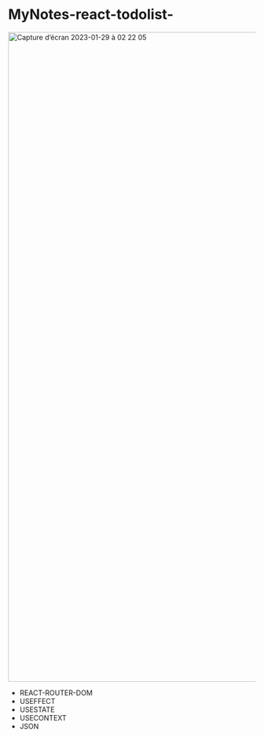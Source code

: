 # MyNotes-react-todolist-
<img width="1320" alt="Capture d’écran 2023-01-29 à 02 22 05" src="https://user-images.githubusercontent.com/94567706/215297561-ece31647-d72e-4ba4-a5ec-9b8fa747b3a4.png">

- REACT-ROUTER-DOM
- USEFFECT
- USESTATE
- USECONTEXT
- JSON

